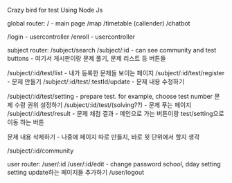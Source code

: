 Crazy bird for test
Using Node Js

global router:
/ - main page
/map
/timetable (callender)
/chatbot

/login - usercontroller
/enroll - usercontroller

subject router:
/subject/search
/subject/:id - can see community and test buttons - 여기서 게시판이랑 문제 풀기, 문제 리스트 등 버튼들

/subject/:id/test/list - 내가 등록한 문제들 보이는 페이지
/subject/:id/test/register - 문제 만들기
/subject/:id/test/:testId/update - 문제 내용 수정하기

/subject/:id/test/setting - prepare test. for example, choose test number 문제 수랑 권위 설정하기
/subject/:id/test/(solving??) - 문제 푸는 페이지
/subject/:id/test/result - 문제 채점 결과 - 메인으로 가는 버튼이랑 test/setting으로 이동 하는 버튼

문제 내용 삭제하기 - 나중에 페이지 따로 만들지, 바로 윗 단위에서 할지 생각

/subject/:id/community

user router:
/user/:id
/user/:id/edit - change password school, dday setting setting update하는 페이지들 추가하기
/user/logout
